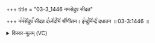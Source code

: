 +++
title = "03-3_1446 नमसेदुप सीदत"

+++
न꣢म꣣से꣡दुप꣢꣯ सीदत द꣣ध्ने꣢द꣣भि꣡ श्री꣢णीतन। इ꣢न्दु꣣मि꣡न्द्रे꣢ दधातन ॥ 03-3:1446 ॥

<details><summary>विस्वर-मूलम् (VC)</summary>

नमसेदुप सीदत दध्नेदभि श्रीणीतन । इन्दुमिन्द्रे दधातन ॥१४४६॥
</details>